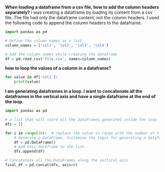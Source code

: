 __When loading a dataframe from a csv file, how to add the column headers separately?__
I was creating a dataframe by loading its content from a csv file. The file had only the dataframe content, not the column headers. I used the 
following code to append the column headers to the dataframe. 
```python
import pandas as pd

# Define the column names as a list
column_names = ['col1', 'col2', 'col3', 'col4']

# Add the column names while creating the dataframe
df = pd.read_csv('file.csv', names=column_names)
```

__how to loop the values of a column in a dataframe?__
```python
for value in df['col1']:
    print(value)
```

__I am generating dataframes in a loop. I want to concatenate all the dataframes in the vertical axis and have a single dataframe at the end of the loop.__
```python
import pandas as pd

# a list that will store all the dataframes generated inside the loop
dfs = []

for i in range(10):  # replace the value in range with the number of time the loop will run
    # Generate a DataFrame. Customize the logic for generating a dataframe. 
    df = pd.DataFrame() 
    # Add this dataframe to the list.  
    dfs.append(df)

# Concatenate all the DataFrames along the vertical axis
final_df = pd.concat(dfs, axis=0)
```